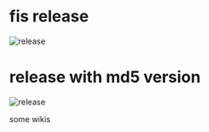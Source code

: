 fis release
====

![release](https://raw.github.com/fouber/wiki/master/images/release.png)


release with md5 version
====

![release](https://raw.github.com/fouber/wiki/master/images/release-md5.png)

some wikis
